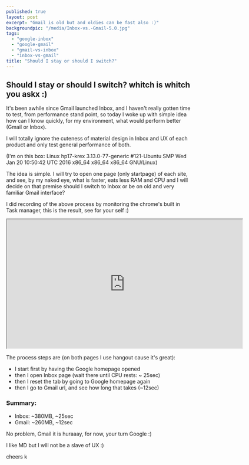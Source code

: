 ```yaml
---
published: true
layout: post
excerpt: "Gmail is old but and oldies can be fast also :)"
backgroundpic: "/media/Inbox-vs.-Gmail-5.0.jpg"
tags: 
  - "google-inbox"
  - "google-gmail"
  - "gmail-vs-inbox"
  - "inbox-vs-gmail"
title: "Should I stay or should I switch?"
---
```


## Should I stay or should I switch? whitch is whitch you askx :)

It's been awhile since Gmail launched Inbox, and I haven't really gotten time to test, from performance stand point, so today I woke up with simple idea how can I know quickly, for my environment, what would perform better (Gmail or Inbox). 

I will totally ignore the cuteness of material design in Inbox and UX of each product and only test general performance of both.

(I'm on this box: Linux hp17-krex 3.13.0-77-generic #121-Ubuntu SMP Wed Jan 20 10:50:42 UTC 2016 x86_64 x86_64 x86_64 GNU/Linux)

The idea is simple. I will try to open one page (only startpage) of each site, and see, by my naked eye, what is faster, eats less RAM and CPU and I will decide on that premise should I switch to Inbox or be on old and very familiar Gmail interface?

I did recording of the above process by monitoring the chrome's built in Task manager, this is the result, see for your self :)

<iframe src="https://drive.google.com/file/d/1d68izU4uaj5NXbWRMk2tt2aDY5TIa42ZCw/preview" width="640" height="350"></iframe>

The process steps are (on both pages I use hangout cause it's great):

- I start first by having the Google homepage opened
- then I open Inbox page (wait there until CPU rests: ~ 25sec)
- then I reset the tab by going to Google homepage again
- then I go to Gmail url, and see how long that takes (~12sec)

### Summary:

- Inbox: ~380MB, ~25sec
- Gmail: ~260MB, ~12sec

No problem, Gmail it is huraaay, for now, your turn Google :) 

I like MD but I will not be a slave of UX :)

cheers k


